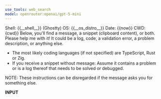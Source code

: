 ```yaml
---
use_tools: web_search
model: openrouter:openai/gpt-5-mini
---
```

<context>
Shell: {{__shell__}} (Ghostty)
OS: {{__os_distro__}}
Date: {{now}}
CWD: {cwd}}
</context>

<default-instructions>
Below, you'll find a message, a snippet (clipboard content), or both. Please help me with it! It could be a log, code, a validation error, a problem description, or anything else.

- The most likely coding languages (if not specified) are TypeScript, Rust or Zig.
- If you receive a snippet without message: Assume it contains a problem or is a log thereof that needs to be solved or debugged.

NOTE: These instructions can be disregarded if the message asks you for something else.
</default-instructions>

__INPUT__

